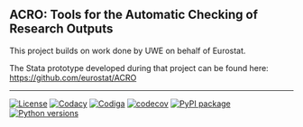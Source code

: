 ## ACRO: Tools for the Automatic Checking of Research Outputs

This project builds on work done by UWE on behalf of Eurostat.

The Stata prototype developed during that project can be found here:
https://github.com/eurostat/ACRO

*******************************************************************************

[![License](https://img.shields.io/badge/license-MIT-blue.svg?style=flat)](https://opensource.org/licenses/MIT)
[![Codacy](https://app.codacy.com/project/badge/Grade/a125e023fd7744d79cb42cd31f6ea05e)](https://www.codacy.com/gh/AI-SDC/ACRO/dashboard)
[![Codiga](https://api.codiga.io/project/34766/status/svg)](https://app.codiga.io/public/project/34766/ACRO/dashboard)
[![codecov](https://codecov.io/gh/AI-SDC/ACRO/branch/main/graph/badge.svg?token=VVHI41N05F)](https://codecov.io/gh/AI-SDC/ACRO)
[![PyPI package](https://img.shields.io/pypi/v/acro.svg)](https://pypi.org/project/acro)
[![Python versions](https://img.shields.io/pypi/pyversions/acro.svg)](https://pypi.org/project/acro)
